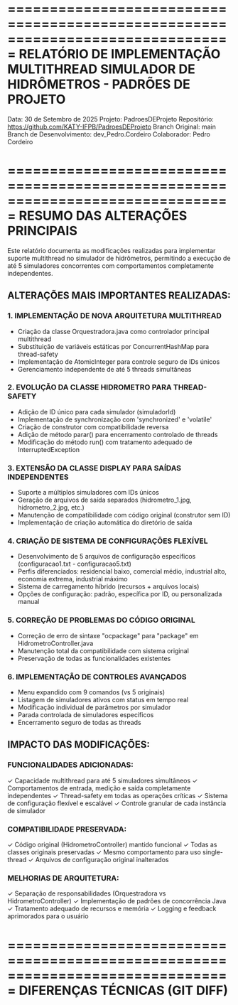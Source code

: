 ===============================================================================
                    RELATÓRIO DE IMPLEMENTAÇÃO MULTITHREAD
                    SIMULADOR DE HIDRÔMETROS - PADRÕES DE PROJETO
===============================================================================

Data: 30 de Setembro de 2025
Projeto: PadroesDEProjeto
Repositório: https://github.com/KATY-IFPB/PadroesDEProjeto
Branch Original: main
Branch de Desenvolvimento: dev_Pedro.Cordeiro
Colaborador: Pedro Cordeiro

===============================================================================
                        RESUMO DAS ALTERAÇÕES PRINCIPAIS
===============================================================================

Este relatório documenta as modificações realizadas para implementar suporte
multithread no simulador de hidrômetros, permitindo a execução de até 5 
simuladores concorrentes com comportamentos completamente independentes.

## ALTERAÇÕES MAIS IMPORTANTES REALIZADAS:

### 1. IMPLEMENTAÇÃO DE NOVA ARQUITETURA MULTITHREAD
   - Criação da classe Orquestradora.java como controlador principal multithread
   - Substituição de variáveis estáticas por ConcurrentHashMap para thread-safety
   - Implementação de AtomicInteger para controle seguro de IDs únicos
   - Gerenciamento independente de até 5 threads simultâneas

### 2. EVOLUÇÃO DA CLASSE HIDROMETRO PARA THREAD-SAFETY
   - Adição de ID único para cada simulador (simuladorId)
   - Implementação de synchronização com 'synchronized' e 'volatile'
   - Criação de construtor com compatibilidade reversa
   - Adição de método parar() para encerramento controlado de threads
   - Modificação do método run() com tratamento adequado de InterruptedException

### 3. EXTENSÃO DA CLASSE DISPLAY PARA SAÍDAS INDEPENDENTES
   - Suporte a múltiplos simuladores com IDs únicos
   - Geração de arquivos de saída separados (hidrometro_1.jpg, hidrometro_2.jpg, etc.)
   - Manutenção de compatibilidade com código original (construtor sem ID)
   - Implementação de criação automática do diretório de saída

### 4. CRIAÇÃO DE SISTEMA DE CONFIGURAÇÕES FLEXÍVEL
   - Desenvolvimento de 5 arquivos de configuração específicos (configuracao1.txt - configuracao5.txt)
   - Perfis diferenciados: residencial baixo, comercial médio, industrial alto, economia extrema, industrial máximo
   - Sistema de carregamento híbrido (recursos + arquivos locais)
   - Opções de configuração: padrão, específica por ID, ou personalizada manual

### 5. CORREÇÃO DE PROBLEMAS DO CÓDIGO ORIGINAL
   - Correção de erro de sintaxe "ocpackage" para "package" em HidrometroController.java
   - Manutenção total da compatibilidade com sistema original
   - Preservação de todas as funcionalidades existentes

### 6. IMPLEMENTAÇÃO DE CONTROLES AVANÇADOS
   - Menu expandido com 9 comandos (vs 5 originais)
   - Listagem de simuladores ativos com status em tempo real
   - Modificação individual de parâmetros por simulador
   - Parada controlada de simuladores específicos
   - Encerramento seguro de todas as threads

## IMPACTO DAS MODIFICAÇÕES:

### FUNCIONALIDADES ADICIONADAS:
✓ Capacidade multithread para até 5 simuladores simultâneos
✓ Comportamentos de entrada, medição e saída completamente independentes
✓ Thread-safety em todas as operações críticas
✓ Sistema de configuração flexível e escalável
✓ Controle granular de cada instância de simulador

### COMPATIBILIDADE PRESERVADA:
✓ Código original (HidrometroController) mantido funcional
✓ Todas as classes originais preservadas
✓ Mesmo comportamento para uso single-thread
✓ Arquivos de configuração original inalterados

### MELHORIAS DE ARQUITETURA:
✓ Separação de responsabilidades (Orquestradora vs HidrometroController)
✓ Implementação de padrões de concorrência Java
✓ Tratamento adequado de recursos e memória
✓ Logging e feedback aprimorados para o usuário

===============================================================================
                            DIFERENÇAS TÉCNICAS (GIT DIFF)
===============================================================================

